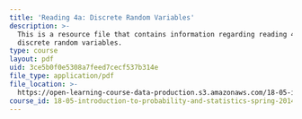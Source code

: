 ```yaml
---
title: 'Reading 4a: Discrete Random Variables'
description: >-
  This is a resource file that contains information regarding reading 4a:
  discrete random variables.
type: course
layout: pdf
uid: 3ce5b0f0e5308a7feed7cecf537b314e
file_type: application/pdf
file_location: >-
  https://open-learning-course-data-production.s3.amazonaws.com/18-05-introduction-to-probability-and-statistics-spring-2014/3ce5b0f0e5308a7feed7cecf537b314e_MIT18_05S14_Reading4a.pdf
course_id: 18-05-introduction-to-probability-and-statistics-spring-2014
---
```

